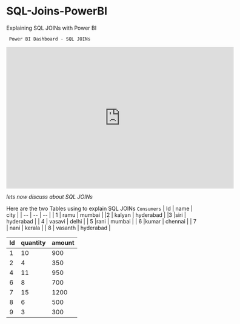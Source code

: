# SQL-Joins-PowerBI
Explaining SQL JOINs with Power BI 

` Power BI Dashboard - SQL JOINs`
<iframe width="600" height="373.5"
 src="https://app.powerbi.com/view?r=eyJrIjoiZmY5YjM1NzItMjhiOC00NTc1LWE1ODUtMGM5ZmM1NmJhNjUwIiwidCI6ImU5ZjMyNWZkLTkzMjYtNDJjNi1iNGNjLTBlZmJhNWQ4OTE3OCJ9&pageName=ReportSection" frameborder="0" allowFullScreen="true">
</iframe>

*lets now discuss about SQL JOINs*

Here are the two Tables using to explain SQL JOINs
`Consumers`
| Id	| name	| city |
| -- | -- | -- |
| 1	| ramu |	mumbai |
|2 |	kalyan |	hyderabad |
|3	|siri	| hyderabad |
| 4	| vasavi	| delhi |
| 5	|rani	| mumbai |
| 6	|kumar	| chennai |
| 7 |	nani |	kerala |
| 8	| vasanth |	hyderabad |


| Id | quantity | amount|
| --| --| --|
| 1 | 10 | 900 |
| 2 | 4 | 350 |
| 4 | 11 | 950 |
| 6 | 8 | 700 |
| 7 | 15 | 1200 |
| 8 | 6 | 500 |
| 9 | 3 | 300 |

